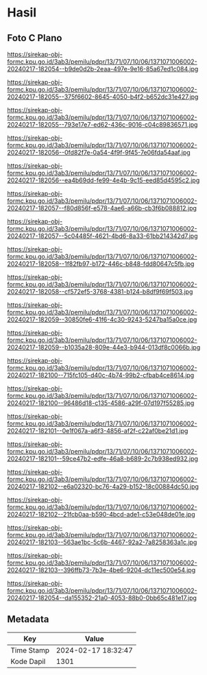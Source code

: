# Hasil

## Foto C Plano

https://sirekap-obj-formc.kpu.go.id/3ab3/pemilu/pdpr/13/71/07/10/06/1371071006002-20240217-182054--b9de0d2b-2eaa-497e-9e16-85a67ed1c084.jpg

https://sirekap-obj-formc.kpu.go.id/3ab3/pemilu/pdpr/13/71/07/10/06/1371071006002-20240217-182055--375f6602-8645-4050-b4f2-b652dc31e427.jpg

https://sirekap-obj-formc.kpu.go.id/3ab3/pemilu/pdpr/13/71/07/10/06/1371071006002-20240217-182055--793e17e7-ed62-436c-9016-c04c89836571.jpg

https://sirekap-obj-formc.kpu.go.id/3ab3/pemilu/pdpr/13/71/07/10/06/1371071006002-20240217-182056--0fd82f7e-0a54-4f9f-9f45-7e06fda54aaf.jpg

https://sirekap-obj-formc.kpu.go.id/3ab3/pemilu/pdpr/13/71/07/10/06/1371071006002-20240217-182056--ea4b69dd-fe99-4e4b-9c15-eed85d4595c2.jpg

https://sirekap-obj-formc.kpu.go.id/3ab3/pemilu/pdpr/13/71/07/10/06/1371071006002-20240217-182057--f80d856f-e578-4ae6-a66b-cb3f6b088812.jpg

https://sirekap-obj-formc.kpu.go.id/3ab3/pemilu/pdpr/13/71/07/10/06/1371071006002-20240217-182057--5c04485f-4621-4bd6-8a33-61bb214342d7.jpg

https://sirekap-obj-formc.kpu.go.id/3ab3/pemilu/pdpr/13/71/07/10/06/1371071006002-20240217-182058--1f82fb97-b172-446c-b848-fdd80647c5fb.jpg

https://sirekap-obj-formc.kpu.go.id/3ab3/pemilu/pdpr/13/71/07/10/06/1371071006002-20240217-182058--cf572ef5-3768-4381-b124-b8df9f69f503.jpg

https://sirekap-obj-formc.kpu.go.id/3ab3/pemilu/pdpr/13/71/07/10/06/1371071006002-20240217-182059--30850fe6-41f6-4c30-9243-5247ba15a0ce.jpg

https://sirekap-obj-formc.kpu.go.id/3ab3/pemilu/pdpr/13/71/07/10/06/1371071006002-20240217-182059--b1035a28-809e-44e3-b944-013df8c0066b.jpg

https://sirekap-obj-formc.kpu.go.id/3ab3/pemilu/pdpr/13/71/07/10/06/1371071006002-20240217-182100--715fc105-d40c-4b74-99b2-cfbab4ce8614.jpg

https://sirekap-obj-formc.kpu.go.id/3ab3/pemilu/pdpr/13/71/07/10/06/1371071006002-20240217-182100--96486d18-c135-4586-a29f-07d197f55285.jpg

https://sirekap-obj-formc.kpu.go.id/3ab3/pemilu/pdpr/13/71/07/10/06/1371071006002-20240217-182101--0e1f067a-a6f3-4856-af2f-c22af0be21d1.jpg

https://sirekap-obj-formc.kpu.go.id/3ab3/pemilu/pdpr/13/71/07/10/06/1371071006002-20240217-182101--59ce47b2-edfe-46a8-b689-2c7b938ed932.jpg

https://sirekap-obj-formc.kpu.go.id/3ab3/pemilu/pdpr/13/71/07/10/06/1371071006002-20240217-182102--e6a02320-bc76-4a29-b152-18c00884dc50.jpg

https://sirekap-obj-formc.kpu.go.id/3ab3/pemilu/pdpr/13/71/07/10/06/1371071006002-20240217-182102--21fcb0aa-b590-4bcd-ade1-c53e048de01e.jpg

https://sirekap-obj-formc.kpu.go.id/3ab3/pemilu/pdpr/13/71/07/10/06/1371071006002-20240217-182103--563ae1bc-5c6b-4467-92a2-7a8258363a1c.jpg

https://sirekap-obj-formc.kpu.go.id/3ab3/pemilu/pdpr/13/71/07/10/06/1371071006002-20240217-182103--396ffb73-7b3e-4be6-9204-dc11ec500e54.jpg

https://sirekap-obj-formc.kpu.go.id/3ab3/pemilu/pdpr/13/71/07/10/06/1371071006002-20240217-182054--da155352-21a0-4053-88b0-0bb65c481e17.jpg


## Metadata

| Key        | Value               |
| ---------- | ------------------- |
| Time Stamp | 2024-02-17 18:32:47 |
| Kode Dapil | 1301                |



